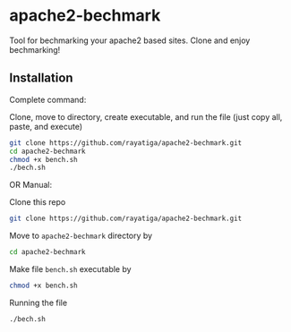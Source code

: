 # apache2-bechmark
Tool for bechmarking your apache2 based sites. Clone and enjoy bechmarking!

## Installation

Complete command:

Clone, move to directory, create executable, and run the file (just copy all, paste, and execute)
```bash
git clone https://github.com/rayatiga/apache2-bechmark.git
cd apache2-bechmark
chmod +x bench.sh
./bech.sh
```

OR Manual:

Clone this repo
```bash
git clone https://github.com/rayatiga/apache2-bechmark.git
```

Move to `apache2-bechmark` directory by
```bash
cd apache2-bechmark
```

Make file `bench.sh` executable by
```bash
chmod +x bench.sh
```

Running the file
```bash
./bech.sh
```